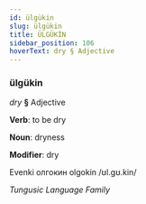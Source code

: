 ```yaml
---
id: ülgükin
slug: ülgükin
title: ÜLGÜKİN
sidebar_position: 106
hoverText: dry § Adjective
---
```


### ülgükin

*dry* **§** Adjective

**Verb**: to be dry

**Noun**: dryness

**Modifier**: dry

Evenki олгокин olgokin /ʊl.gʊ.kin/

*Tungusic Language Family*